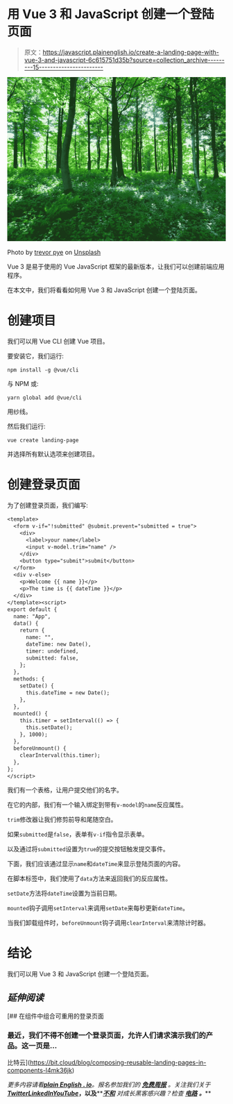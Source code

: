 # 用 Vue 3 和 JavaScript 创建一个登陆页面

> 原文：<https://javascript.plainenglish.io/create-a-landing-page-with-vue-3-and-javascript-6c615751d35b?source=collection_archive---------15----------------------->

![](img/a5182f95b60779b6fdac8e138d7e44f1.png)

Photo by [trevor pye](https://unsplash.com/@trevmepix?utm_source=medium&utm_medium=referral) on [Unsplash](https://unsplash.com?utm_source=medium&utm_medium=referral)

Vue 3 是易于使用的 Vue JavaScript 框架的最新版本，让我们可以创建前端应用程序。

在本文中，我们将看看如何用 Vue 3 和 JavaScript 创建一个登陆页面。

# 创建项目

我们可以用 Vue CLI 创建 Vue 项目。

要安装它，我们运行:

```
npm install -g @vue/cli
```

与 NPM 或:

```
yarn global add @vue/cli
```

用纱线。

然后我们运行:

```
vue create landing-page
```

并选择所有默认选项来创建项目。

# 创建登录页面

为了创建登录页面，我们编写:

```
<template>
  <form v-if="!submitted" @submit.prevent="submitted = true">
    <div>
      <label>your name</label>
      <input v-model.trim="name" />
    </div>
    <button type="submit">submit</button>
  </form>
  <div v-else>
    <p>Welcome {{ name }}</p>
    <p>The time is {{ dateTime }}</p>
  </div>
</template><script>
export default {
  name: "App",
  data() {
    return {
      name: "",
      dateTime: new Date(),
      timer: undefined,
      submitted: false,
    };
  },
  methods: {
    setDate() {
      this.dateTime = new Date();
    },
  },
  mounted() {
    this.timer = setInterval(() => {
      this.setDate();
    }, 1000);
  },
  beforeUnmount() {
    clearInterval(this.timer);
  },
};
</script>
```

我们有一个表格，让用户提交他们的名字。

在它的内部，我们有一个输入绑定到带有`v-model`的`name`反应属性。

`trim`修改器让我们修剪前导和尾随空白。

如果`submitted`是`false`，表单有`v-if`指令显示表单。

以及通过将`submitted`设置为`true`的提交按钮触发提交事件。

下面，我们应该通过显示`name`和`dateTime`来显示登陆页面的内容。

在脚本标签中，我们使用了`data`方法来返回我们的反应属性。

`setDate`方法将`dateTime`设置为当前日期。

`mounted`钩子调用`setInterval`来调用`setDate`来每秒更新`dateTime`。

当我们卸载组件时，`beforeUnmount`钩子调用`clearInterval`来清除计时器。

# 结论

我们可以用 Vue 3 和 JavaScript 创建一个登陆页面。

## *延伸阅读*

[](https://bit.cloud/blog/composing-reusable-landing-pages-in-components-l4mk36jk) [## 在组件中组合可重用的登录页面

### 最近，我们不得不创建一个登录页面，允许人们请求演示我们的产品。这一页是…

比特云](https://bit.cloud/blog/composing-reusable-landing-pages-in-components-l4mk36jk) 

*更多内容请看*[***plain English . io***](https://plainenglish.io/)*。报名参加我们的* [***免费周报***](http://newsletter.plainenglish.io/) *。关注我们关于*[***Twitter***](https://twitter.com/inPlainEngHQ)[***LinkedIn***](https://www.linkedin.com/company/inplainenglish/)*[***YouTube***](https://www.youtube.com/channel/UCtipWUghju290NWcn8jhyAw)***，以及****[***不和***](https://discord.gg/GtDtUAvyhW) *对成长黑客感兴趣？检查* [***电路***](https://circuit.ooo/) ***。*****